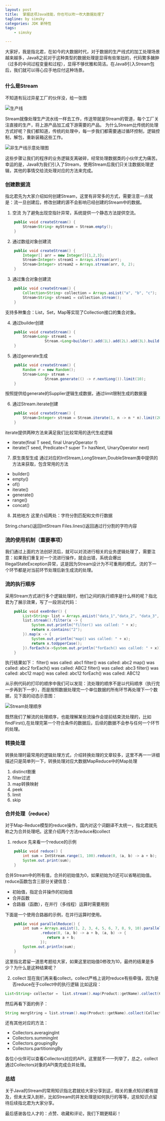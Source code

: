```yaml
---
layout: post
title:  掌握这项Java技能，你也可以吹一吹大数据处理了
tagline: by simsky
categories: JDK 新特性
tags: 
    - simsky

---
```


大家好，我是指北君，在如今的大数据时代，对于数据的生产线式的加工处理场景越来越多，Java8之前对于这种类型的数据处理是显得有些笨拙的，代码繁多臃肿（过多的中间过程变量和过程），显得不够优雅和简洁。在Java8引入Stream包后，我们就可以得心应手地应付这种场景。

<!--more-->
##


### 什么是Stream
不知道有玩过异星工厂的伙伴没，给一张图

![生产线](/assets/images/2021/simsky/jdk_stream_1.png)

Stream就像处理生产流水线一样去工作，传送带就是Stream的管道，每个工厂关注直接的生产，将上游产品加工成下游需要的产品。
为什么Stream比传统的处理方式好呢？我们都知道，传统的处理中，每一步我们都需要通过循环控制，逻辑控制，解包，重新装箱这些工作。

![非生产线示意处理图](/assets/images/2021/simsky/jdk_stream_2.png)

这些步骤让我们的程序的业务逻辑支离破碎，经常处理数据类的小伙伴尤为痛苦。幸运的是，Java8为我们引入了Stream，使用Stream后我们只关注数据处理逻辑，其他的事情交给流处理对应的方法来完成。

### 创建数据流
指北君先为大家介绍如何创建Stream，这里有非常多的方式，需要注意一点就是：流一旦创建后，修改创建的源不会影响已经创建的Stream中的数据。
1. 空流
为了避免出现空指针异常，系统提供一个静态方法提供空流。
```java
    public void createStream() {
        Stream<String> myStream = Stream.empty();
    }
```

2. 通过数组对象创建流
```java
    public void createStream() {
        Integer[] arr = new Integer[]{1,2,3};
        Stream<Integer> stream1 = Arrays.stream(arr);
        Stream<Integer> stream2 = Arrays.stream(arr, 0, 2);
    }
```

3. 通过集合对象创建流
```java
    public void createStream() {
        Collection<String> collection = Arrays.asList("a", "b", "c");
        Stream<String> stream1 = collection.stream();
    }
```
支持多种集合：List，Set，Map等实现了Collection接口的集合对象。

4. 通过builder创建
```java
    public void createStream() {
        Stream<Long> stream1 =
                  Stream.<Long>builder().add(1L).add(2L).add(3L).build();
    }
```

5. 通过generate生成
```java
    public void createStream() {
        Random r = new Random();
        Stream<Long> stream =
                  Stream.generate(() -> r.nextLong()).limit(10);
    }
```
按照提供给generate的Supplier逻辑生成数据，通过limit限制生成的数据量

6. 通过Stream.iterate创建
```java
    public void createStream() {
        Stream<Integer> stream = Stream.iterate(1, n -> n * n).limit(20);
    }
```
iterate提供两种方法来满足我们比较常用的迭代生成逻辑
+ iterate(final T seed, final UnaryOperator<T> f) 
+ iterate(T seed, Predicate<? super T> hasNext, UnaryOperator<T> next)

7. 原生类型生成
通过对应的IntStream,LongStream,DoubleStream类中提供的方法来获取，包含常用的方法
+ builder()
+ empty()
+ of()
+ iterate()
+ generate()
+ range()
+ concat()

8. 其他地方
这里介绍两处：字符分割匹配和文件行数据

String.chars()返回IntStream
Files.lines()返回通过行分割的字符内容

### 流的使用机制（重要事项）
我们通过上面的方法创好流后，就可以对流进行相关的业务逻辑处理了，需要注意：如果我们重复对一个流进行操作，就会出错，系统会爆出IllegalStateException异常，这是因为Stream设计为不可重用的模式。流的下一个环节都是对当前环节处理后新生成流的处理。

### 流的执行顺序
采用Stream方式进行多个逻辑处理时，他们之间的执行顺序是什么样的呢？指北君为了展示效果，写了一段测试代码：
```java
    public void exeOrder() {
        List<String> list = Arrays.asList("data_1","data_2", "data_3", "data_12");
        list.stream().filter(x -> {
            System.out.println("filter() was called: " + x);
            return x.contains("2");
        }).map(x -> {
            System.out.println("map() was called: " + x);
            return x.toUpperCase();
        }).forEach(x->System.out.println("forEach() was called: " + x));
    }
```
执行结果如下：
filter() was called: abc1
filter() was called: abc2
map() was called: abc2
forEach() was called: ABC2
filter() was called: abc3
filter() was called: abc12
map() was called: abc12
forEach() was called: ABC12

从示例代码的打印的顺序中我们可以发现：流处理的顺序不是以代码顺序（执行完一步再到下一步），而是按照数据处理完一个单位数据的所有环节再处理下一个数据，见下面的动态示意图：

![Stream处理顺序](/assets/images/2021/simsky/jdk_stream_100.gif)

既然我们了解流的处理顺序，也能理解某些流操作会提前结束流处理的，比如findFirst(),在处理完第一个符合条件的数据后，后续的数据不会参与任何一个环节的处理。

###  转换处理
转换处理时最常用的逻辑处理方式，介绍转换处理的文章较多，这里不再一一详细描述只是简单列一下，转换处理对应大数据MapReduce中的Map处理
1. distinct剔重
2. filter过滤
3. map转换映射
4. peek 
5. limit
6. skip

### 合并处理（reduce）
对于Map-Reduce模型的reduce操作，国内对这个词翻译不太统一，指北君就先称之为合并处理吧。这里介绍两个方法reduce和collect
1. reduce
先来看一个reduce的示例
```java
    public void reduce() {
        int sum = IntStream.range(1, 100).reduce(0, (a, b) -> a + b);
        System.out.print(sum);
    }
```
合并Stream中的所有值，合并的初始值为0，如果初始为0还可以省略初始值。
reduce函数包含三部分关键信息：
+ 初始值，指定合并操作的初始值
+ 合并函数
+ 合路器（函数），在并行（多线程）运算时需要用到

下面是一个使用合路器的示例，在并行运算时使用。
```java
    public void parallelReduce() {
        int sum = Arrays.asList(1, 2, 3, 4, 5, 6, 7, 8, 9, 10).parallelStream()
                .reduce(0, (a, b) -> a + b, (a, b) -> {
                   return a + b;
                });
        System.out.println(sum);
    }
```
这里指北君留一道思考题给大家，如果这里初始值0修改为10，最终的结果是多少？为什么是这种结果呢？

2. collect
现在我们再来看collect，collect严格上说时reduce有些牵强，因为是否reduce在于collect中的执行逻辑
比如这段：
```java
List<String> collector =  list.stream().map(Product::getName).collect(Collectors.toList());
```

然后再看下面的例子：
```java
String mergString = list.stream().map(Product::getName).collect(Collectors.joining(", ", "[", "]"));
```

还有其他对应的方法：
+ Collectors.averagingInt
+ Collectors.summingInt
+ Collectors.groupingBy
+ Collectors.partitioningBy

各位小伙伴可以查看Collectors对应的API，这里就不一一列举了，总之，collect通过Collectors对象的API类完成合并处理。


### 总结

关于Java的Stream的常用知识指北君就给大家分享到这，相关的重点知识都有提及，但未太深入剖析，比如Stream的并发处理是如何执行的等等，这些知识点留待后续指北君为大家分享。

最后感谢各位人才的：点赞、收藏和评论，我们下期更精彩！

